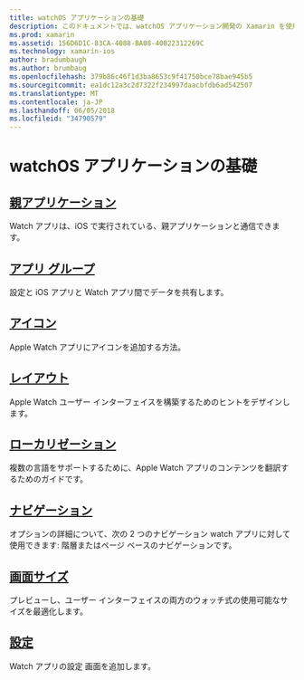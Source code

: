 ```yaml
---
title: watchOS アプリケーションの基礎
description: このドキュメントでは、watchOS アプリケーション開発の Xamarin を使用する基本的な概念について説明したさまざまなドキュメントへのリンクを提供します。
ms.prod: xamarin
ms.assetid: 156D6D1C-83CA-4088-BA08-40B22312269C
ms.technology: xamarin-ios
author: bradumbaugh
ms.author: brumbaug
ms.openlocfilehash: 379b86c46f1d3ba8653c9f41750bce78bae945b5
ms.sourcegitcommit: ea1dc12a3c2d7322f234997daacbfdb6ad542507
ms.translationtype: MT
ms.contentlocale: ja-JP
ms.lasthandoff: 06/05/2018
ms.locfileid: "34790579"
---
```

# <a name="watchos-application-fundamentals"></a>watchOS アプリケーションの基礎

##  <a name="parent-applicationioswatchosapp-fundamentalsparent-appmd"></a>[親アプリケーション](~/ios/watchos/app-fundamentals/parent-app.md)

Watch アプリは、iOS で実行されている、親アプリケーションと通信できます。

##  <a name="app-groupsioswatchosapp-fundamentalsapp-groupsmd"></a>[アプリ グループ](~/ios/watchos/app-fundamentals/app-groups.md)

設定と iOS アプリと Watch アプリ間でデータを共有します。

##  <a name="iconsioswatchosapp-fundamentalsiconsmd"></a>[アイコン](~/ios/watchos/app-fundamentals/icons.md)

Apple Watch アプリにアイコンを追加する方法。

##  <a name="layoutioswatchosapp-fundamentalslayoutmd"></a>[レイアウト](~/ios/watchos/app-fundamentals/layout.md)

Apple Watch ユーザー インターフェイスを構築するためのヒントをデザインします。

##  <a name="localizationioswatchosapp-fundamentalslocalizationmd"></a>[ローカリゼーション](~/ios/watchos/app-fundamentals/localization.md)

複数の言語をサポートするために、Apple Watch アプリのコンテンツを翻訳するためのガイドです。

##  <a name="navigationioswatchosapp-fundamentalsnavigationmd"></a>[ナビゲーション](~/ios/watchos/app-fundamentals/navigation.md)

オプションの詳細について、次の 2 つのナビゲーション watch アプリに対して使用できます: 階層またはページ ベースのナビゲーションです。

##  <a name="screen-sizesioswatchosapp-fundamentalsscreen-sizesmd"></a>[画面サイズ](~/ios/watchos/app-fundamentals/screen-sizes.md)

プレビューし、ユーザー インターフェイスの両方のウォッチ式の使用可能なサイズを最適化します。

##  <a name="settingsioswatchosapp-fundamentalssettingsmd"></a>[設定](~/ios/watchos/app-fundamentals/settings.md)

Watch アプリの設定 画面を追加します。

